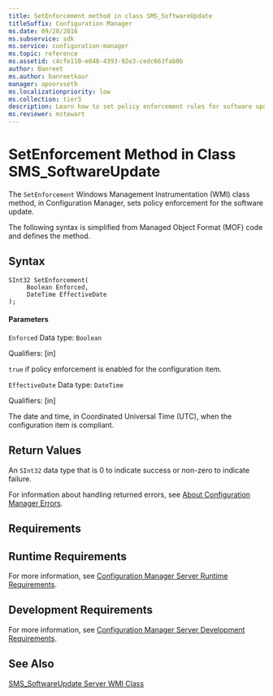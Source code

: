 ```yaml
---
title: SetEnforcement method in class SMS_SoftwareUpdate
titleSuffix: Configuration Manager
ms.date: 09/20/2016
ms.subservice: sdk
ms.service: configuration-manager
ms.topic: reference
ms.assetid: c4cfe110-e048-4393-92e3-cedc663fab0b
author: Banreet
ms.author: banreetkaur
manager: apoorvseth
ms.localizationpriority: low
ms.collection: tier3
description: Learn how to set policy enforcement rules for software updates by editing the 'SetEnforcement' class method in the Configuration Manager.
ms.reviewer: mstewart
---
```

# SetEnforcement Method in Class SMS_SoftwareUpdate
The `SetEnforcement` Windows Management Instrumentation (WMI) class method, in Configuration Manager, sets policy enforcement for the software update.

 The following syntax is simplified from Managed Object Format (MOF) code and defines the method.

## Syntax

```
SInt32 SetEnforcement(
     Boolean Enforced,
     DateTime EffectiveDate
);
```

#### Parameters
 `Enforced`
 Data type: `Boolean`

 Qualifiers: [in]

 `true` if policy enforcement is enabled for the configuration item.

 `EffectiveDate`
 Data type: `DateTime`

 Qualifiers: [in]

 The date and time, in Coordinated Universal Time (UTC), when the configuration item is compliant.

## Return Values
 An `SInt32` data type that is 0 to indicate success or non-zero to indicate failure.

 For information about handling returned errors, see [About Configuration Manager Errors](../../../develop/core/understand/about-configuration-manager-errors.md).

## Requirements

## Runtime Requirements
 For more information, see [Configuration Manager Server Runtime Requirements](../../../develop/core/reqs/server-runtime-requirements.md).

## Development Requirements
 For more information, see [Configuration Manager Server Development Requirements](../../../develop/core/reqs/server-development-requirements.md).

## See Also
 [SMS_SoftwareUpdate Server WMI Class](../../../develop/reference/sum/sms_softwareupdate-server-wmi-class.md)
